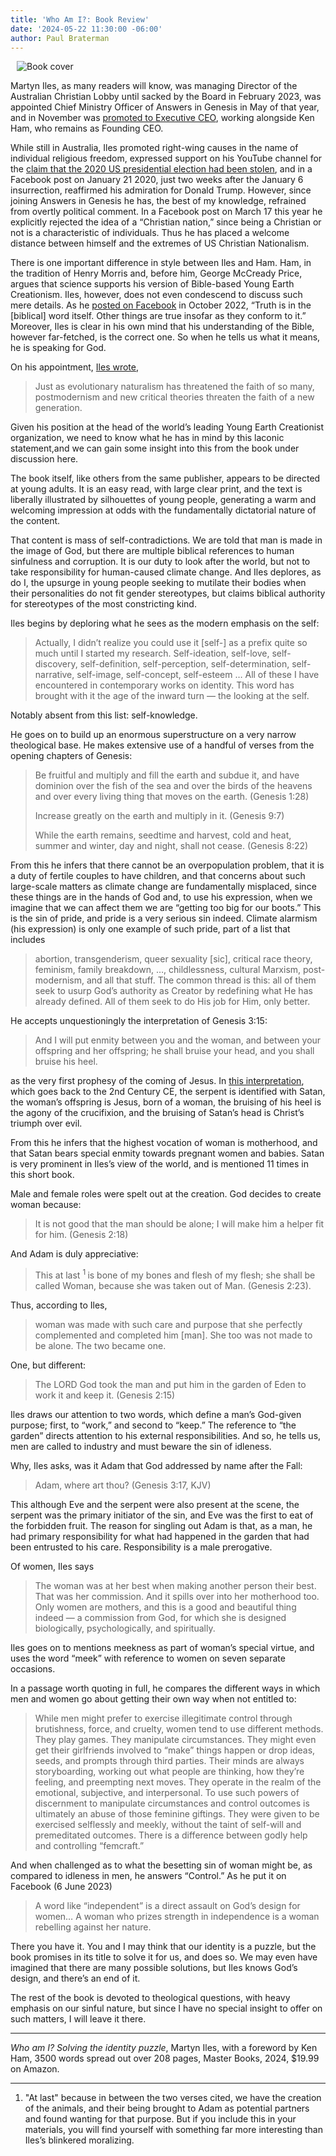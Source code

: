```yaml
---
title: 'Who Am I?: Book Review'
date: '2024-05-22 11:30:00 -06:00'
author: Paul Braterman
---
```


<figure class="on-the-left-side" style="margin-top: 10px; margin-right: 40px; margin-bottom: 10px; margin-left: 10px;">
<img src="/uploads/2024/Braterman_Iles_Book_Cover_600.jpg" alt="Book cover"/>
<figcaption><a href=""></a>
</figcaption>
</figure>

Martyn Iles, as many readers will know, was managing Director of the Australian Christian Lobby until sacked by the Board in February 2023, was appointed Chief Ministry Officer of Answers in Genesis in May of that year, and in November was <a href="https://pandasthumb.org/archives/2023/11/Martyn-Iles-Is-Executive.html"> promoted to Executive CEO</a>, working alongside Ken Ham, who remains as Founding CEO. 

While still in Australia, Iles promoted right-wing causes in the name of individual religious freedom, expressed support on his YouTube channel for the <a href="https://youtu.be/BrBgSjAC7kE 20:15">claim that the 2020 US presidential election had been stolen</a>, and in a Facebook post on January 21 2020, just two weeks after the January 6 insurrection, reaffirmed his admiration for Donald Trump. However, since joining Answers in Genesis he has, the best of my knowledge, refrained from overtly political comment. In a Facebook post on March 17 this year he explicitly rejected the idea of a “Christian nation,” since being a Christian or not is a characteristic of individuals. Thus he has placed a welcome distance between himself and the extremes of US Christian Nationalism.

<!--more-->

There is one important difference in style between Iles and Ham. Ham, in the tradition of Henry Morris and, before him, George McCready Price, argues that science supports his version of Bible-based Young Earth Creationism. Iles, however, does not even condescend to discuss such mere details. As he <a href="https://www.facebook.com/martynlloydiles/posts/635836281247343/"> posted on Facebook</a> in October 2022, “Truth is in the [biblical] word itself. Other things are true insofar as they conform to it.” Moreover, Iles is clear in his own mind that his understanding of the Bible, however far-fetched, is the correct one. So when he tells us what it means, he is speaking for God.

On his appointment, <a href="https://answersingenesis.org/blogs/ken-ham/2023/11/13/aig-appoints-new-executive-ceo-martyn-iles/">Iles wrote</a>, 

<blockquote>Just as evolutionary naturalism has threatened the faith of so many, postmodernism and new critical theories threaten the faith of a new generation. </blockquote>

Given his position at the head of the world’s leading Young Earth Creationist organization, we need to know what he has in mind by this laconic statement,and we can gain some insight into this from the book under discussion here.

The book itself, like others from the same publisher, appears to be directed at young adults. It is an easy read, with large clear print, and the text is liberally illustrated by silhouettes of young people, generating a warm and welcoming impression at odds with the fundamentally dictatorial nature of the content.

That content is mass of self-contradictions. We are told that man is made in the image of God, but there are multiple biblical references to human sinfulness and corruption. It is our duty to look after the world, but not to take responsibility for human-caused climate change. And Iles deplores, as do I, the upsurge in young people seeking to mutilate their bodies when their personalities do not fit gender stereotypes, but claims biblical authority for stereotypes of the most constricting kind.

Iles begins by deploring what he sees as the modern emphasis on the self:

<blockquote>Actually, I didn’t realize you could use it [self-] as a prefix quite so much until I started my research. Self-ideation, self-love, self-discovery, self-definition, self-perception, self-determination, self-narrative, self-image, self-concept, self-esteem … All of these I have encountered in contemporary works on identity. This word has brought with it the age of the inward turn — the looking at the self. </blockquote>

Notably absent from this list: self-knowledge.

He goes on to build up an enormous superstructure on a very narrow theological base. He makes extensive use of a handful of verses from the opening chapters of Genesis:

<blockquote><p>Be fruitful and multiply and fill the earth and subdue it, and have dominion over the fish of the sea and over the birds of the heavens and over every living thing that moves on the earth. (Genesis 1:28) </p>

<p>Increase greatly on the earth and multiply in it. (Genesis 9:7) </p>

<p>While the earth remains, seedtime and harvest, cold and heat, summer and winter, day and night, shall not cease. (Genesis 8:22) </p> </blockquote>


From this he infers that there cannot be an overpopulation problem, that it is a duty of fertile couples to have children, and that concerns about such large-scale matters as climate change are fundamentally misplaced, since these things are in the hands of God and, to use his expression, when we imagine that we can affect them we are “getting too big for our boots.” This is the sin of pride, and pride is a very serious sin indeed. Climate alarmism (his expression) is only one example of such pride, part of a list that includes 

<blockquote>abortion, transgenderism, queer sexuality [sic], critical race theory, feminism, family breakdown, …, childlessness, cultural Marxism, post-modernism, and all that stuff. The common thread is this: all of them seek to usurp God’s authority as Creator by redefining what He has already defined. All of them seek to do His job for Him, only better. </blockquote>

He accepts unquestioningly the interpretation of Genesis 3:15:

<blockquote>And I will put enmity between you and the woman, and between your offspring and her offspring; he shall bruise your head, and you shall bruise his heel.</blockquote>

as the very first prophesy of the coming of Jesus. In <a href="https://en.wikipedia.org/wiki/Seed_of_the_woman">this interpretation</a>, which goes back to the 2nd Century CE, the serpent is identified with Satan, the woman’s offspring is Jesus, born of a woman, the bruising of his heel is the agony of the crucifixion, and the bruising of Satan’s head is Christ’s triumph over evil.

From this he infers that the highest vocation of woman is motherhood, and that Satan bears special enmity towards pregnant women and babies. Satan is very prominent in Iles’s view of the world, and is mentioned 11 times in this short book.

Male and female roles were spelt out at the creation. God decides to create woman because:

<blockquote>It is not good that the man should be alone; I will make him a helper fit for him. (Genesis 2:18) </blockquote>

And Adam is duly appreciative:

<blockquote>This at last <sup>1 </sup> is bone of my bones and flesh of my flesh; she shall be called Woman, because she was taken out of Man. (Genesis 2:23). </blockquote>

Thus, according to Iles,

<blockquote>woman was made with such care and purpose that she perfectly complemented and completed him [man]. She too was not made to be alone. The two became one. </blockquote>

One, but different:

<blockquote>The LORD God took the man and put him in the garden of Eden to work it and keep it. (Genesis 2:15) </blockquote>

Iles draws our attention to two words, which define a man’s God-given purpose; first, to “work,” and second to “keep.” The reference to “the garden” directs attention to his external responsibilities. And so, he tells us, men are called to industry and must beware the sin of idleness. 

Why, Iles asks, was it Adam that God addressed by name after the Fall:

<blockquote>Adam, where art thou? (Genesis 3:17, KJV) </blockquote>

This although Eve and the serpent were also present at the scene, the serpent was the primary initiator of the sin, and Eve was the first to eat of the forbidden fruit. The reason for singling out Adam is that, as a man, he had primary responsibility for what had happened in the garden that had been entrusted to his care. Responsibility is a male prerogative.

Of women, Iles says

<blockquote>The woman was at her best when making another person their best. That was her commission. And it spills over into her motherhood too. Only women are mothers, and this is a good and beautiful thing indeed — a commission from God, for which she is designed biologically, psychologically, and spiritually. </blockquote>

Iles goes on to mentions meekness as part of woman’s special virtue, and uses the word “meek” with reference to women on seven separate occasions. 

In a passage worth quoting in full, he compares the different ways in which men and women go about getting their own way when not entitled to:

<blockquote>While men might prefer to exercise illegitimate control through brutishness, force, and cruelty, women tend to use different methods. They play games. They manipulate circumstances. They might even get their girlfriends involved to “make” things happen or drop ideas, seeds, and prompts through third parties. Their minds are always storyboarding, working out what people are thinking, how they’re feeling, and preempting next moves. They operate in the realm of the emotional, subjective, and interpersonal. To use such powers of discernment to manipulate circumstances and control outcomes is ultimately an abuse of those feminine giftings. They were given to be exercised selflessly and meekly, without the taint of self-will and premeditated outcomes. There is a difference between godly help and controlling “femcraft.” </blockquote>

And when challenged as to what the besetting sin of woman might be, as compared to idleness in men, he answers “Control.” As he put it on Facebook (6 June 2023)

<blockquote>A word like “independent” is a direct assault on God’s design for women… A woman who prizes strength in independence is a woman rebelling against her nature. </blockquote>

There you have it. You and I may think that our identity is a puzzle, but the book promises in its title to solve it for us, and does so. We may even have imagined that there are many possible solutions, but Iles knows God’s design, and there’s an end of it. 

The rest of the book is devoted to theological questions, with heavy emphasis on our sinful nature, but since I have no special insight to offer on such matters, I will leave it there. 

-----
<i>Who am I? Solving the identity puzzle</i>, Martyn Iles, with a foreword by Ken Ham, 3500 words spread out over 208 pages, Master Books, 2024, $19.99 on Amazon.

-----
1. "At last" because in between the two verses cited, we have the creation of the animals, and their being brought to Adam as potential partners and found wanting for that purpose. But if you include this in your materials, you will find yourself with something far more interesting than Iles’s blinkered moralizing.
